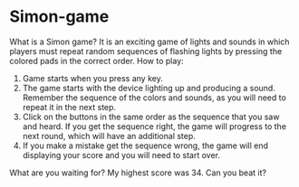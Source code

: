 # Simon-game

What is a Simon game?
It is an exciting game of lights and sounds in which players must repeat random sequences of flashing lights by pressing the colored pads in the correct order.
How to play:
1. Game starts when you press any key.
2. The game starts with the device lighting up and producing a sound. Remember the sequence of the colors and sounds, as you will need to repeat it in the next step.
3. Click on the buttons in the same order as the sequence that you saw and heard. If you get the sequence right, the game will progress to the next round, which will have an additional step.
4. If you make a mistake get the sequence wrong, the game will end displaying your score and you will need to start over.

What are you waiting for? My highest score was 34. Can you beat it?
